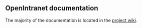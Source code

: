 ## OpenIntranet documentation

The majority of the documentation is located in the [project wiki](https://github.com/UniversalScientificTechnologies/OpenIntranet/wiki). 
